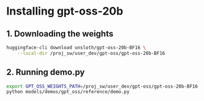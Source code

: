 # Installing **gpt-oss-20b**

## 1. Downloading the weights

```bash
huggingface-cli download unsloth/gpt-oss-20b-BF16 \
    --local-dir /proj_sw/user_dev/gpt-oss/gpt-oss-20b-BF16
```

## 2. Running demo.py

```bash
export GPT_OSS_WEIGHTS_PATH=/proj_sw/user_dev/gpt-oss/gpt-oss-20b-BF16
python models/demos/gpt_oss/reference/demo.py
```
